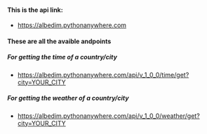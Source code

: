 #### This is the api link:
 + https://albedim.pythonanywhere.com
#### These are all the avaible andpoints
##### For getting the time of a country/city
 * https://albedim.pythonanywhere.com/api/v_1_0_0/time/get?city=YOUR_CITY
##### For getting the weather of a country/city
 + https://albedim.pythonanywhere.com/api/v_1_0_0/weather/get?city=YOUR_CITY
